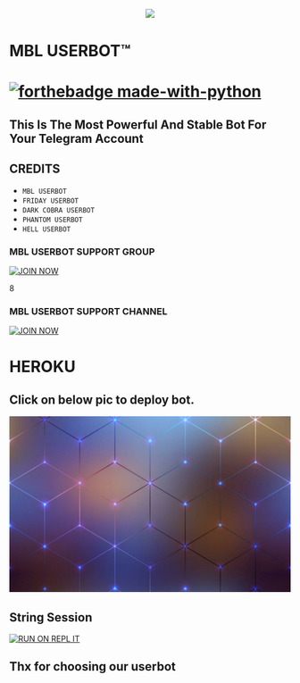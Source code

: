 
<p align="center">
<img src="https://telegra.ph/file/ed67b486d36732940275c.jpg" </p>

 </p>
<p align="center"><h1>MBL USERBOT™<h1>

[![forthebadge made-with-python](https://camo.githubusercontent.com/5392ad6fb7875a2520001270f08309896b6cb25d/687474703a2f2f466f7254686542616467652e636f6d2f696d616765732f6261646765732f6d6164652d776974682d707974686f6e2e737667)](https://www.python.org/)

## This Is The Most Powerful And Stable Bot For Your Telegram Account 

## CREDITS 
 - `MBL USERBOT`
 - `FRIDAY USERBOT`
 - `DARK COBRA USERBOT`
 - `PHANTOM USERBOT`
 - `HELL USERBOT`





### MBL USERBOT SUPPORT GROUP






<p align="centre"><a href="https://t.me/MBL_GANG_SUPORT_GROUP?template=https://t.me/MBL_GANG_SUPORT_GROUP"> <img src="https://telegra.ph/file/099fb8fae24dfcc0c326e.jpg" alt="JOIN NOW "/></a></p>



8
### MBL USERBOT SUPPORT CHANNEL






<p align="centre"><a href="https://t.me/MBL_GANG_USER_BOT?template=https://t.me/MBL_GANG_USER_BOT"> <img src="https://telegra.ph/file/099fb8fae24dfcc0c326e.jpg" alt="JOIN NOW "/></a></p>





# HEROKU
## Click on below pic to deploy bot.
<a href="https://dashboard.heroku.com/new?template=https://github.com/MBL-USERBOT/MBL-USERBOT.git"><img src="./Resources/IMG_20201215_223326_556.jpg"></a>

## String Session 



<p align="centre"><a href="https://repl.it/@MSPIDY/MBL-REPL#main.py/?template=https://repl.it/@MSPIDY/MBL-REPL#main.py"> <img src="https://telegra.ph/file/ed67b486d36732940275c.jpg" alt="RUN ON REPL IT " width="200" height="200.200"/></a></p>


## Thx for choosing our userbot



























